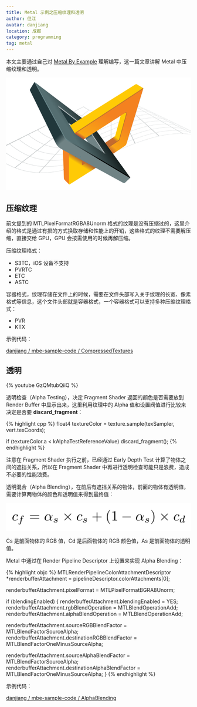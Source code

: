 ```yaml
---
title: Metal 示例之压缩纹理和透明
author: 但江
avatar: danjiang
location: 成都
category: programming
tag: metal
---
```


本文主要通过自己对 [Metal By Example](https://gumroad.com/l/metalbyexample) 理解编写，这一篇文章讲解 Metal 中压缩纹理和透明。

![Metal By Example Cover](/images/mbe-cover.png)

## 压缩纹理

前文提到的 MTLPixelFormatRGBA8Unorm 格式的纹理是没有压缩过的，这里介绍的格式是通过有损的方式换取存储和性能上的开销，这些格式的纹理不需要解压缩，直接交给 GPU，GPU 会按需使用的时候再解压缩。

压缩纹理格式：

* S3TC，iOS 设备不支持
* PVRTC
* ETC
* ASTC

容器格式，纹理存储在文件上的时候，需要在文件头部写入关于纹理的长宽、像素格式等信息，这个文件头部就是容器格式，一个容器格式可以支持多种压缩纹理格式：

* PVR
* KTX

示例代码：

[danjiang / mbe-sample-code / CompressedTextures](https://github.com/danjiang/mbe-sample-code/tree/master/objc/09-CompressedTextures)

## 透明

{% youtube GzQMtubQiiQ %}

透明检查（Alpha Testing），决定 Fragment Shader 返回的颜色是否需要放到 Render Buffer 中显示出来，这里利用纹理中的 Alpha 值和设置阀值进行比较来决定是否要 **discard_fragment**：

{% highlight cpp %}
float4 textureColor = texture.sample(texSampler, vert.texCoords);

if (textureColor.a < kAlphaTestReferenceValue)
	discard_fragment();
{% endhighlight %}

注意在 Fragment Shader 执行之前，已经通过 Early Depth Test 计算了物体之间的遮挡关系，所以在 Fragment Shader 中再进行透明检查可能只是浪费，造成不必要的性能浪费。

透明混合（Alpha Blending），在前后有遮挡关系的物体，前面的物体有透明值，需要计算两物体的颜色和透明值来得到最终值：

![Metal By Example Alpha Blending](/images/mbe-alpha-blending.png)

Cs 是前面物体的 RGB 值，Cd 是后面物体的 RGB 颜色值，As 是前面物体的透明值。

Metal 中通过在 Render Pipeline Descriptor 上设置来实现 Alpha Blending：

{% highlight objc %}
MTLRenderPipelineColorAttachmentDescriptor *renderbufferAttachment = pipelineDescriptor.colorAttachments[0];

renderbufferAttachment.pixelFormat = MTLPixelFormatBGRA8Unorm;

if (blendingEnabled)
{
  renderbufferAttachment.blendingEnabled = YES;
  renderbufferAttachment.rgbBlendOperation = MTLBlendOperationAdd;
  renderbufferAttachment.alphaBlendOperation = MTLBlendOperationAdd;
  
  renderbufferAttachment.sourceRGBBlendFactor = MTLBlendFactorSourceAlpha;
  renderbufferAttachment.destinationRGBBlendFactor = MTLBlendFactorOneMinusSourceAlpha;
  
  renderbufferAttachment.sourceAlphaBlendFactor = MTLBlendFactorSourceAlpha;
  renderbufferAttachment.destinationAlphaBlendFactor = MTLBlendFactorOneMinusSourceAlpha;
}
{% endhighlight %}

示例代码：

[danjiang / mbe-sample-code / AlphaBlending](https://github.com/danjiang/mbe-sample-code/tree/master/objc/10-AlphaBlending)